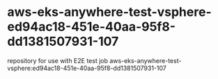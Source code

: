 # aws-eks-anywhere-test-vsphere-ed94ac18-451e-40aa-95f8-dd1381507931-107
repository for use with E2E test job aws-eks-anywhere-test-vsphere:ed94ac18-451e-40aa-95f8-dd1381507931-107
